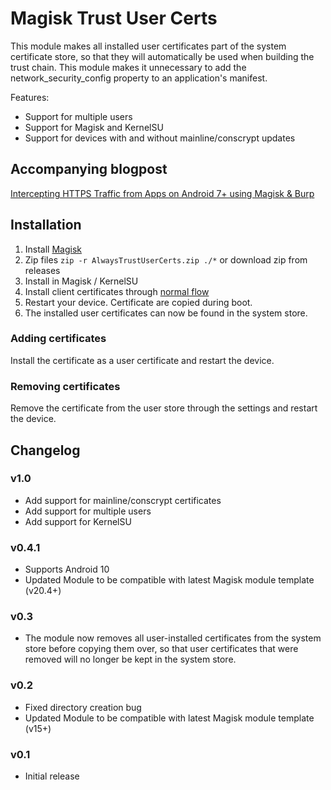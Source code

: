 # Magisk Trust User Certs

This module makes all installed user certificates part of the system certificate store, so that they will automatically be used when building the trust chain. This module makes it unnecessary to add the network_security_config property to an application's manifest.

Features:

* Support for multiple users
* Support for Magisk and KernelSU
* Support for devices with and without mainline/conscrypt updates

## Accompanying blogpost

[Intercepting HTTPS Traffic from Apps on Android 7+ using Magisk & Burp](https://blog.nviso.be/2017/12/22/intercepting-https-traffic-from-apps-on-android-7-using-magisk-burp/)

## Installation

1. Install [Magisk](https://github.com/topjohnwu/Magisk)
2. Zip files `zip -r AlwaysTrustUserCerts.zip ./*` or download zip from releases
3. Install in Magisk / KernelSU
4. Install client certificates through [normal flow](https://support.portswigger.net/customer/portal/articles/1841102-installing-burp-s-ca-certificate-in-an-android-device)
5. Restart your device. Certificate are copied during boot.
6. The installed user certificates can now be found in the system store.

### Adding certificates

Install the certificate as a user certificate and restart the device.

### Removing certificates

Remove the certificate from the user store through the settings and restart the device.

## Changelog

### v1.0

* Add support for mainline/conscrypt certificates
* Add support for multiple users
* Add support for KernelSU

### v0.4.1

* Supports Android 10
* Updated Module to be compatible with latest Magisk module template (v20.4+)

### v0.3

* The module now removes all user-installed certificates from the system store before copying them over, so that user certificates that were removed will no longer be kept in the system store.

### v0.2

* Fixed directory creation bug
* Updated Module to be compatible with latest Magisk module template (v15+)

### v0.1

* Initial release

